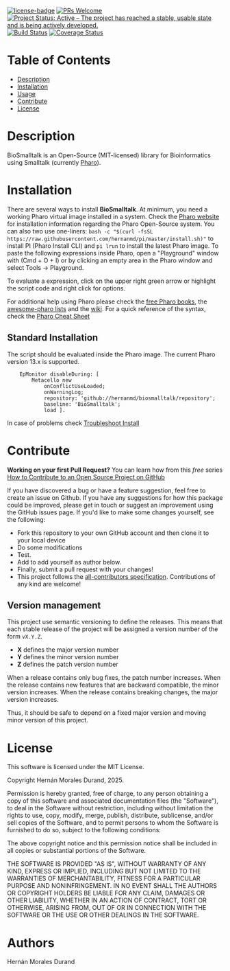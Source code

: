 [![license-badge](https://img.shields.io/badge/license-MIT-blue.svg)](https://img.shields.io/badge/license-MIT-blue.svg)
[![PRs Welcome](https://img.shields.io/badge/PRs-welcome-brightgreen.svg?style=flat-square)](http://makeapullrequest.com)
[![Project Status: Active – The project has reached a stable, usable state and is being actively developed.](http://www.repostatus.org/badges/latest/active.svg)](http://www.repostatus.org/#active)
[![Build Status](https://travis-ci.org/hernanmd/BioSmalltalk.svg?branch=master)](https://travis-ci.org/hernanmd/BioSmalltalk)
[![Coverage Status](https://coveralls.io/repos/github/hernanmd/BioSmalltalk/badge.svg?branch=master)](https://coveralls.io/github/hernanmd/BioSmalltalk?branch=master)

# Table of Contents

- [Description](#description)
- [Installation](#installation)
- [Usage](#usage)
- [Contribute](#contribute)
- [License](#license)

# Description

BioSmalltalk is an Open-Source (MIT-licensed) library for Bioinformatics using Smalltalk (currently [Pharo](http://www.pharo.org)).

# Installation

There are several ways to install **BioSmalltalk**. At minimum, you need a working Pharo virtual image installed in a system. Check the [Pharo website](http://www.pharo.org) for installation information regarding the Pharo Open-Source system. You can also two use one-liners: `bash -c "$(curl -fsSL https://raw.githubusercontent.com/hernanmd/pi/master/install.sh)"` to install PI (Pharo Install CLI) and `pi lrun` to install the latest Pharo image. To paste the following expressions inside Pharo, open a "Playground" window with (Cmd + O + I) or by clicking an empty area in the Pharo window and select Tools -> Playground. 

To evaluate a expression, click on the upper right green arrow or highlight the script code and right click for options.

For additional help using Pharo please check the [free Pharo books](http://books.pharo.org/), the [awesome-pharo lists](https://github.com/pharo-open-documentation/awesome-pharo) and the [wiki](https://github.com/pharo-open-documentation/pharo-wiki). 
For a quick reference of the syntax, check the [Pharo Cheat Sheet](http://files.pharo.org/media/pharoCheatSheet.pdf)

## Standard Installation

The script should be evaluated inside the Pharo image. The current Pharo version 13.x is supported.

```smalltalk
	EpMonitor disableDuring: [
		Metacello new
			onConflictUseLoaded;
			onWarningLog;
			repository: 'github://hernanmd/biosmalltalk/repository';
			baseline: 'BioSmalltalk';
			load ].
```
In case of problems check [Troubleshoot Install](./TROUBLESHOOT.md)

# Contribute

**Working on your first Pull Request?** You can learn how from this *free* series [How to Contribute to an Open Source Project on GitHub](https://egghead.io/series/how-to-contribute-to-an-open-source-project-on-github)

If you have discovered a bug or have a feature suggestion, feel free to create an issue on Github.
If you have any suggestions for how this package could be improved, please get in touch or suggest an improvement using the GitHub issues page.
If you'd like to make some changes yourself, see the following:    

  - Fork this repository to your own GitHub account and then clone it to your local device
  - Do some modifications
  - Test.
  - Add <your GitHub username> to add yourself as author below.
  - Finally, submit a pull request with your changes!
  - This project follows the [all-contributors specification](https://github.com/kentcdodds/all-contributors). Contributions of any kind are welcome!

## Version management 

This project use semantic versioning to define the releases. This means that each stable release of the project will be assigned a version number of the form `vX.Y.Z`. 

- **X** defines the major version number
- **Y** defines the minor version number 
- **Z** defines the patch version number

When a release contains only bug fixes, the patch number increases. When the release contains new features that are backward compatible, the minor version increases. When the release contains breaking changes, the major version increases. 

Thus, it should be safe to depend on a fixed major version and moving minor version of this project.

# License
	
This software is licensed under the MIT License.

Copyright Hernán Morales Durand, 2025.

Permission is hereby granted, free of charge, to any person obtaining a copy of this software and associated documentation files (the "Software"), to deal in the Software without restriction, including without limitation the rights to use, copy, modify, merge, publish, distribute, sublicense, and/or sell copies of the Software, and to permit persons to whom the Software is furnished to do so, subject to the following conditions:

The above copyright notice and this permission notice shall be included in all copies or substantial portions of the Software.

THE SOFTWARE IS PROVIDED "AS IS", WITHOUT WARRANTY OF ANY KIND, EXPRESS OR IMPLIED, INCLUDING BUT NOT LIMITED TO THE WARRANTIES OF MERCHANTABILITY, FITNESS FOR A PARTICULAR PURPOSE AND NONINFRINGEMENT. IN NO EVENT SHALL THE AUTHORS OR COPYRIGHT HOLDERS BE LIABLE FOR ANY CLAIM, DAMAGES OR OTHER LIABILITY, WHETHER IN AN ACTION OF CONTRACT, TORT OR OTHERWISE, ARISING FROM, OUT OF OR IN CONNECTION WITH THE SOFTWARE OR THE USE OR OTHER DEALINGS IN THE SOFTWARE.

# Authors

Hernán Morales Durand

